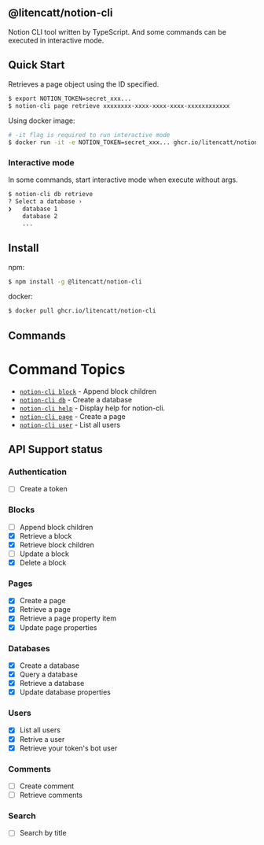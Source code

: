 ## @litencatt/notion-cli

Notion CLI tool written by TypeScript. And some commands can be executed in interactive mode.

## Quick Start

Retrieves a page object using the ID specified.

```sh
$ export NOTION_TOKEN=secret_xxx...
$ notion-cli page retrieve xxxxxxxx-xxxx-xxxx-xxxx-xxxxxxxxxxxx
```

Using docker image:

```sh
# -it flag is required to run interactive mode
$ docker run -it -e NOTION_TOKEN=secret_xxx... ghcr.io/litencatt/notion-cli page retrieve  xxxxxxxx-xxxx-xxxx-xxxx-xxxxxxxxxxxx
```

### Interactive mode

In some commands, start interactive mode when execute without args.

```sh
$ notion-cli db retrieve
? Select a database ›
❯   database 1
    database 2
    ...
```

## Install

npm:

```sh
$ npm install -g @litencatt/notion-cli
```

docker:

```sh
$ docker pull ghcr.io/litencatt/notion-cli
```

## Commands
<!-- commands -->
# Command Topics

* [`notion-cli block`](docs/block.md) - Append block children
* [`notion-cli db`](docs/db.md) - Create a database
* [`notion-cli help`](docs/help.md) - Display help for notion-cli.
* [`notion-cli page`](docs/page.md) - Create a page
* [`notion-cli user`](docs/user.md) - List all users

<!-- commandsstop -->

## API Support status

### Authentication

- [ ] Create a token

### Blocks

- [ ] Append block children
- [x] Retrieve a block
- [x] Retrieve block children
- [ ] Update a block
- [x] Delete a block

### Pages

- [x] Create a page
- [x] Retrieve a page
- [x] Retrieve a page property item
- [x] Update page properties

### Databases

- [x] Create a database
- [x] Query a database
- [x] Retrieve a database
- [x] Update database properties

### Users

- [x] List all users
- [x] Retrive a user
- [x] Retrieve your token's bot user

### Comments

- [ ] Create comment
- [ ] Retrieve comments

### Search

- [ ] Search by title

